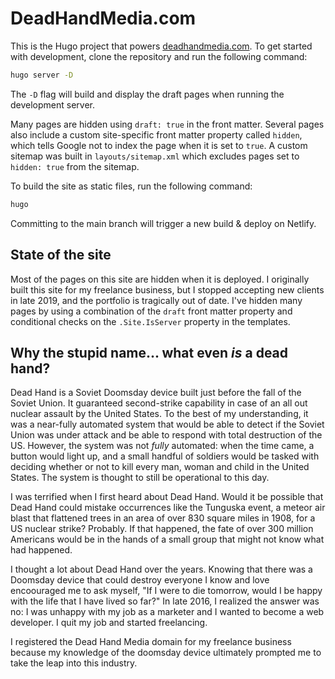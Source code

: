 # DeadHandMedia.com

This is the Hugo project that powers [deadhandmedia.com](https://deadhandmedia.com). To get started with development, clone the repository and run the following command:

```sh
hugo server -D
```

The `-D` flag will build and display the draft pages when running the development server.

Many pages are hidden using `draft: true` in the front matter. Several pages also include a custom site-specific front matter property called `hidden`, which tells Google not to index the page when it is set to `true`. A custom sitemap was built in `layouts/sitemap.xml` which excludes pages set to `hidden: true` from the sitemap.

To build the site as static files, run the following command:

```sh
hugo
```

Committing to the main branch will trigger a new build & deploy on Netlify.

## State of the site

Most of the pages on this site are hidden when it is deployed. I originally built this site for my freelance business, but I stopped accepting new clients in late 2019, and the portfolio is tragically out of date. I've hidden many pages by using a combination of the `draft` front matter property and conditional checks on the `.Site.IsServer` property in the templates.

## Why the stupid name... what even _is_ a dead hand?

Dead Hand is a Soviet Doomsday device built just before the fall of the Soviet Union. It guaranteed second-strike capability in case of an all out nuclear assault by the United States. To the best of my understanding, it was a near-fully automated system that would be able to detect if the Soviet Union was under attack and be able to respond with total destruction of the US. However, the system was not _fully_ automated: when the time came, a button would light up, and a small handful of soldiers would be tasked with deciding whether or not to kill every man, woman and child in the United States. The system is thought to still be operational to this day.

I was terrified when I first heard about Dead Hand. Would it be possible that Dead Hand could mistake occurrences like the Tunguska event, a meteor air blast that flattened trees in an area of over 830 square miles in 1908, for a US nuclear strike? Probably. If that happened, the fate of over 300 million Americans would be in the hands of a small group that might not know what had happened.

I thought a lot about Dead Hand over the years. Knowing that there was a Doomsday device that could destroy everyone I know and love encoouraged me to ask myself, "If I were to die tomorrow, would I be happy with the life that I have lived so far?" In late 2016, I realized the answer was no: I was unhappy with my job as a marketer and I wanted to become a web developer. I quit my job and started freelancing.

I registered the Dead Hand Media domain for my freelance business because my knowledge of the doomsday device ultimately prompted me to take the leap into this industry.

